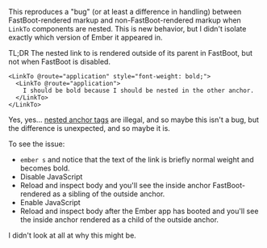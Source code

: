 This reproduces a "bug" (or at least a difference in handling) between FastBoot-rendered markup and non-FastBoot-rendered markup when `LinkTo` components are nested. This is new behavior, but I didn't isolate exactly which version of Ember it appeared in.

TL;DR The nested link to is rendered outside of its parent in FastBoot, but not when FastBoot is disabled.

```
<LinkTo @route="application" style="font-weight: bold;">
  <LinkTo @route="application">
    I should be bold because I should be nested in the other anchor.
  </LinkTo>
</LinkTo>
```

Yes, yes... [nested anchor tags](https://www.w3.org/TR/html401/struct/links.html#h-12.2.2) are illegal, and so maybe this isn't a bug, but the difference is unexpected, and so maybe it is.

To see the issue:

- `ember s` and notice that the text of the link is briefly normal weight and becomes bold.
- Disable JavaScript
- Reload and inspect body and you'll see the inside anchor FastBoot-rendered as a sibling of the outside anchor.
- Enable JavaScript
- Reload and inspect body after the Ember app has booted and you'll see the inside anchor rendered as a child of the outside anchor.

I didn't look at all at why this might be.
